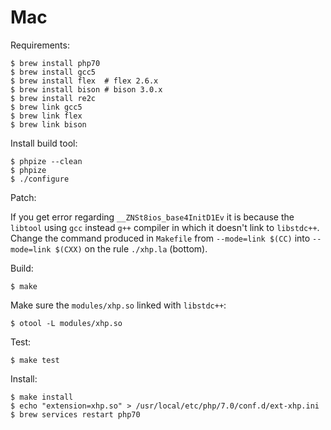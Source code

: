 # Mac

Requirements:
```
$ brew install php70
$ brew install gcc5
$ brew install flex  # flex 2.6.x
$ brew install bison # bison 3.0.x
$ brew install re2c
$ brew link gcc5
$ brew link flex
$ brew link bison
```

Install build tool:
```
$ phpize --clean
$ phpize
$ ./configure
```

Patch:

If you get error regarding `__ZNSt8ios_base4InitD1Ev` it is because the `libtool`
using `gcc` instead `g++` compiler in which it doesn't link to `libstdc++`.
Change the command produced in `Makefile` from `--mode=link $(CC)` into `--mode=link $(CXX)`
on the rule `./xhp.la` (bottom).

Build:
```
$ make
```

Make sure the `modules/xhp.so` linked with `libstdc++`:
```
$ otool -L modules/xhp.so
```

Test:
```
$ make test
```

Install:
```
$ make install
$ echo "extension=xhp.so" > /usr/local/etc/php/7.0/conf.d/ext-xhp.ini
$ brew services restart php70
```

